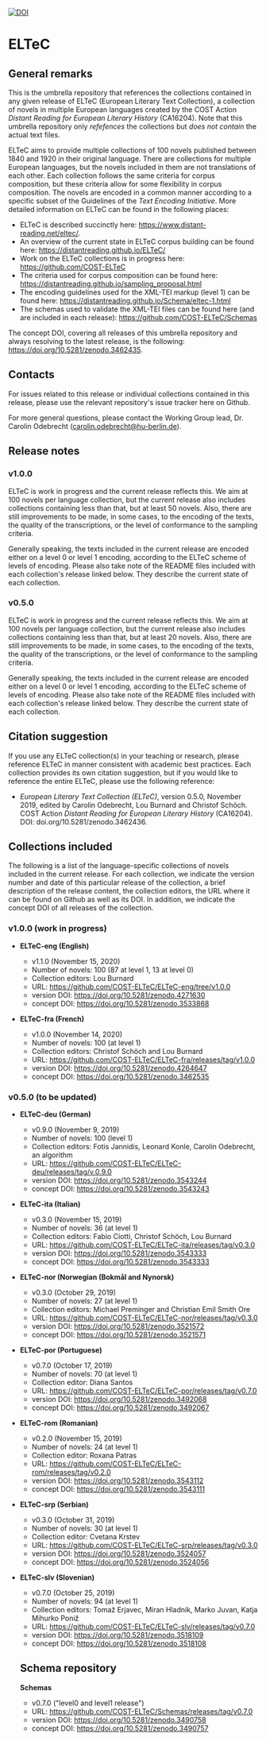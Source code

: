 [![DOI](https://zenodo.org/badge/DOI/10.5281/zenodo.4271467.svg)](https://doi.org/10.5281/zenodo.4271467)

# ELTeC

## General remarks 

This is the umbrella repository that references the collections contained in any given release of ELTeC (European Literary Text Collection), a collection of novels in multiple European languages created by the COST Action *Distant Reading for European Literary History* (CA16204). Note that this umbrella repository only *refefences* the collections but *does not contain* the actual text files. 

ELTeC aims to provide multiple collections of 100 novels published between 1840 and 1920 in their original language. There are collections for multiple European languages, but the novels included in them are not translations of each other. Each collection follows the same criteria for corpus composition, but these criteria allow for some flexibility in corpus composition. The novels are encoded in a common manner according to a specific subset of the Guidelines of the *Text Encoding Initiative*. More detailed information on ELTeC can be found in the following places: 

* ELTeC is described succinctly here: https://www.distant-reading.net/eltec/. 
* An overview of the current state in ELTeC corpus building can be found here: https://distantreading.github.io/ELTeC/
* Work on the ELTeC collections is in progress here: https://github.com/COST-ELTeC
* The criteria used for corpus composition can be found here: https://distantreading.github.io/sampling_proposal.html
* The encoding guidelines used for the XML-TEI markup (level 1) can be found here: https://distantreading.github.io/Schema/eltec-1.html 
* The schemas used to validate the XML-TEI files can be found here (and are included in each release): https://github.com/COST-ELTeC/Schemas 

The concept DOI, covering all releases of this umbrella repository and always resolving to the latest release, is the following: https://doi.org/10.5281/zenodo.3462435. 

## Contacts 

For issues related to this release or individual collections contained in this release, please use the relevant repository's issue tracker here on Github. 

For more general questions, please contact the Working Group lead, Dr. Carolin Odebrecht (carolin.odebrecht@hu-berlin.de). 

## Release notes

### v1.0.0

ELTeC is work in progress and the current release reflects this. We aim at 100 novels per language collection, but the current release also includes collections containing less than that, but at least 50 novels. Also, there are still improvements to be made, in some cases, to the encoding of the texts, the quality of the transcriptions, or the level of conformance to the sampling criteria. 

Generally speaking, the texts included in the current release are encoded either on a level 0 or level 1 encoding, according to the ELTeC scheme of levels of encoding. Please also take note of the README files included with each collection's release linked below. They describe the current state of each collection.  

### v0.5.0 

ELTeC is work in progress and the current release reflects this. We aim at 100 novels per language collection, but the current release also includes collections containing less than that, but at least 20 novels. Also, there are still improvements to be made, in some cases, to the encoding of the texts, the quality of the transcriptions, or the level of conformance to the sampling criteria. 

Generally speaking, the texts included in the current release are encoded either on a level 0 or level 1 encoding, according to the ELTeC scheme of levels of encoding. Please also take note of the README files included with each collection's release linked below. They describe the current state of each collection.  

## Citation suggestion

If you use any ELTeC collection(s) in your teaching or research, please reference ELTeC in manner consistent with academic best practices. Each collection provides its own citation suggestion, but if you would like to reference the entire ELTeC, please use the following reference: 

* *European Literary Text Collection (ELTeC)*, version 0.5.0, November 2019, edited by Carolin Odebrecht, Lou Burnard and Christof Schöch. COST Action *Distant Reading for European Literary History* (CA16204). DOI: doi.org/10.5281/zenodo.3462436.   

## Collections included

The following is a list of the language-specific collections of novels included in the current release. For each collection, we indicate the version number and date of this particular release of the collection, a brief description of the release content, the collection editors, the URL where it can be found on Github as well as its DOI. In addition, we indicate the concept DOI of all releases of the collection. 

### v1.0.0 (work in progress)

* **ELTeC-eng (English)**  
  * v1.1.0 (November 15, 2020)
  * Number of novels: 100 (87 at level 1, 13 at level 0)
  * Collection editors: Lou Burnard
  * URL: https://github.com/COST-ELTeC/ELTeC-eng/tree/v1.0.0
  * version DOI: https://doi.org/10.5281/zenodo.4271630
  * concept DOI: https://doi.org/10.5281/zenodo.3533868

* **ELTeC-fra (French)**  
  * v1.0.0 (November 14, 2020)
  * Number of novels: 100 (at level 1)
  * Collection editors: Christof Schöch and Lou Burnard
  * URL: https://github.com/COST-ELTeC/ELTeC-fra/releases/tag/v1.0.0
  * version DOI: https://doi.org/10.5281/zenodo.4264647
  * concept DOI: https://doi.org/10.5281/zenodo.3462535


### v0.5.0 (to be updated)

* **ELTeC-deu (German)**  
  * v0.9.0 (November 9, 2019)
  * Number of novels: 100 (level 1)
  * Collection editors: Fotis Jannidis, Leonard Konle, Carolin Odebrecht, an algorithm
  * URL: https://github.com/COST-ELTeC/ELTeC-deu/releases/tag/v.0.9.0
  * version DOI: https://doi.org/10.5281/zenodo.3543244
  * concept DOI: https://doi.org/10.5281/zenodo.3543243

* **ELTeC-ita (Italian)**  
  * v0.3.0 (November 15, 2019)
  * Number of novels: 36 (at level 1)
  * Collection editors: Fabio Ciotti, Christof Schöch, Lou Burnard
  * URL: https://github.com/COST-ELTeC/ELTeC-ita/releases/tag/v0.3.0
  * version DOI: https://doi.org/10.5281/zenodo.3543333
  * concept DOI: https://doi.org/10.5281/zenodo.3543333

* **ELTeC-nor (Norwegian (Bokmål and Nynorsk)**  
  * v0.3.0 (October 29, 2019)
  * Number of novels: 27 (at level 1)
  * Collection editors: Michael Preminger and Christian Emil Smith Ore
  * URL: https://github.com/COST-ELTeC/ELTeC-nor/releases/tag/v0.3.0
  * version DOI: https://doi.org/10.5281/zenodo.3521572
  * concept DOI: https://doi.org/10.5281/zenodo.3521571

* **ELTeC-por (Portuguese)**  
  * v0.7.0 (October 17, 2019)
  * Number of novels: 70 (at level 1)
  * Collection editor: Diana Santos
  * URL: https://github.com/COST-ELTeC/ELTeC-por/releases/tag/v0.7.0
  * version DOI: https://doi.org/10.5281/zenodo.3492068
  * concept DOI: https://doi.org/10.5281/zenodo.3492067

* **ELTeC-rom (Romanian)**  
  * v0.2.0 (November 15, 2019)
  * Number of novels: 24 (at level 1)
  * Collection editor: Roxana Patras
  * URL: https://github.com/COST-ELTeC/ELTeC-rom/releases/tag/v0.2.0
  * version DOI: https://doi.org/10.5281/zenodo.3543112
  * concept DOI: https://doi.org/10.5281/zenodo.3543111

* **ELTeC-srp (Serbian)**  
  * v0.3.0 (October 31, 2019)
  * Number of novels: 30 (at level 1)
  * Collection editor: Cvetana Krstev
  * URL: https://github.com/COST-ELTeC/ELTeC-srp/releases/tag/v0.3.0
  * version DOI: https://doi.org/10.5281/zenodo.3524057
  * concept DOI: https://doi.org/10.5281/zenodo.3524056

* **ELTeC-slv (Slovenian)**
  * v0.7.0 (October 25, 2019)
  * Number of novels: 94 (at level 1)
  * Collection editors: Tomaž Erjavec, Miran Hladnik, Marko Juvan, Katja Mihurko Poniž
  * URL: https://github.com/COST-ELTeC/ELTeC-slv/releases/tag/v0.7.0
  * version DOI: https://doi.org/10.5281/zenodo.3518109
  * concept DOI: https://doi.org/10.5281/zenodo.3518108
  
  ## Schema repository 
  
  **Schemas** 
  
  * v0.7.0 ("level0 and level1 release")
  * URL: https://github.com/COST-ELTeC/Schemas/releases/tag/v0.7.0
  * version DOI: https://doi.org/10.5281/zenodo.3490758
  * concept DOI: https://doi.org/10.5281/zenodo.3490757

